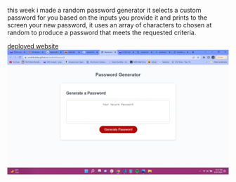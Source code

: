 this week i made a random password generator
it selects a custom password for you based on the inputs you provide it and prints to the screen your new password,
it uses an array of characters to chosen at random to produce a password that meets the requested criteria. 

[deployed website](https://jonahlindsley.github.io/randomPassword/)
![an image of the password generator](./02-Challenge/Assets/screenshot.jpeg "password generator")